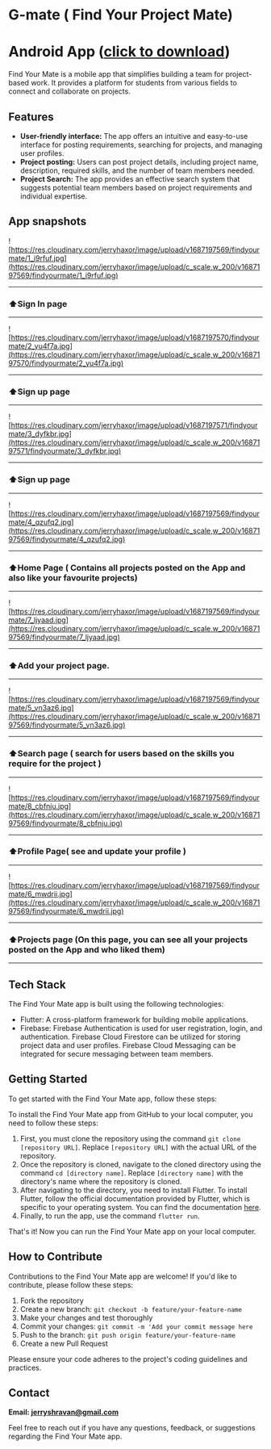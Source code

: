 # G-mate ( Find Your Project Mate)

# Android App ([click to download](https://github.com/Mr-Jerry-Haxor/findyourmate/releases/download/AndroidApp/GmateApp.apk))

Find Your Mate is a mobile app that simplifies building a team for project-based work. It provides a platform for students from various fields to connect and collaborate on projects.

## Features

- **User-friendly interface:** The app offers an intuitive and easy-to-use interface for posting requirements, searching for projects, and managing user profiles.
- **Project posting:** Users can post project details, including project name, description, required skills, and the number of team members needed.
- **Project Search:** The app provides an effective search system that suggests potential team members based on project requirements and individual expertise.

## App snapshots

![https://res.cloudinary.com/jerryhaxor/image/upload/v1687197569/findyourmate/1_i9rfuf.jpg](https://res.cloudinary.com/jerryhaxor/image/upload/c_scale,w_200/v1687197569/findyourmate/1_i9rfuf.jpg)

---

### ⬆️Sign In page

---

![https://res.cloudinary.com/jerryhaxor/image/upload/v1687197570/findyourmate/2_yu4f7a.jpg](https://res.cloudinary.com/jerryhaxor/image/upload/c_scale,w_200/v1687197570/findyourmate/2_yu4f7a.jpg)

---

### ⬆️Sign up page

---

![https://res.cloudinary.com/jerryhaxor/image/upload/v1687197571/findyourmate/3_dyfkbr.jpg](https://res.cloudinary.com/jerryhaxor/image/upload/c_scale,w_200/v1687197571/findyourmate/3_dyfkbr.jpg)

---

### ⬆️Sign up page

---

![https://res.cloudinary.com/jerryhaxor/image/upload/v1687197569/findyourmate/4_qzufq2.jpg](https://res.cloudinary.com/jerryhaxor/image/upload/c_scale,w_200/v1687197569/findyourmate/4_qzufq2.jpg)

---

### ⬆️Home Page ( Contains all projects posted on the App and also like your favourite projects)

---

![https://res.cloudinary.com/jerryhaxor/image/upload/v1687197569/findyourmate/7_ljyaad.jpg](https://res.cloudinary.com/jerryhaxor/image/upload/c_scale,w_200/v1687197569/findyourmate/7_ljyaad.jpg)

---

### ⬆️Add your project page.

---

![https://res.cloudinary.com/jerryhaxor/image/upload/v1687197569/findyourmate/5_vn3az6.jpg](https://res.cloudinary.com/jerryhaxor/image/upload/c_scale,w_200/v1687197569/findyourmate/5_vn3az6.jpg)

---

### ⬆️Search page ( search for users  based on the skills you require for the project )

---

![https://res.cloudinary.com/jerryhaxor/image/upload/v1687197569/findyourmate/8_cbfnju.jpg](https://res.cloudinary.com/jerryhaxor/image/upload/c_scale,w_200/v1687197569/findyourmate/8_cbfnju.jpg)

---

### ⬆️Profile Page( see and update your profile )

---

![https://res.cloudinary.com/jerryhaxor/image/upload/v1687197569/findyourmate/6_mwdrii.jpg](https://res.cloudinary.com/jerryhaxor/image/upload/c_scale,w_200/v1687197569/findyourmate/6_mwdrii.jpg)

---

### ⬆️Projects page (On this page, you can see all your projects posted on the App and who liked them)

---

## Tech Stack

The Find Your Mate app is built using the following technologies:

- Flutter: A cross-platform framework for building mobile applications.
- Firebase: Firebase Authentication is used for user registration, login, and authentication. Firebase Cloud Firestore can be utilized for storing project data and user profiles. Firebase Cloud Messaging can be integrated for secure messaging between team members.

## Getting Started

To get started with the Find Your Mate app, follow these steps:

To install the Find Your Mate app from GitHub to your local computer, you need to follow these steps:

1. First, you must clone the repository using the command `git clone [repository URL]`. Replace `[repository URL]` with the actual URL of the repository.
2. Once the repository is cloned, navigate to the cloned directory using the command `cd [directory name]`. Replace `[directory name]` with the directory's name where the repository is cloned.
3. After navigating to the directory, you need to install Flutter. To install Flutter, follow the official documentation provided by Flutter, which is specific to your operating system. You can find the documentation [here](https://flutter.dev/docs/get-started/install).
4. Finally, to run the app, use the command `flutter run`.

That's it! Now you can run the Find Your Mate app on your local computer.

## How to Contribute

Contributions to the Find Your Mate app are welcome! If you'd like to contribute, please follow these steps:

1. Fork the repository
2. Create a new branch: `git checkout -b feature/your-feature-name`
3. Make your changes and test thoroughly
4. Commit your changes: `git commit -m 'Add your commit message here`
5. Push to the branch: `git push origin feature/your-feature-name`
6. Create a new Pull Request

Please ensure your code adheres to the project's coding guidelines and practices.

## Contact

**Email: jerryshravan@gmail.com**

Feel free to reach out if you have any questions, feedback, or suggestions regarding the Find Your Mate app.

 
